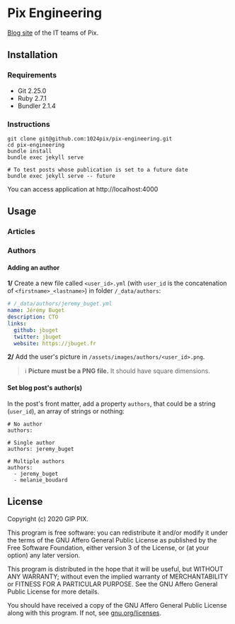 # Pix Engineering

[Blog site](https://engineering.pix.fr) of the IT teams of Pix.

## Installation

### Requirements

- Git 2.25.0
- Ruby 2.7.1
- Bundler 2.1.4

### Instructions

```
git clone git@github.com:1024pix/pix-engineering.git
cd pix-engineering
bundle install
bundle exec jekyll serve

# To test posts whose publication is set to a future date
bundle exec jekyll serve -- future
```

You can access application at http://localhost:4000


## Usage

### Articles

### Authors

#### Adding an author

**1/** Create a new file called `<user_id>.yml` (with `user_id` is the concatenation of `<firstname>_<lastname>`) in folder `/_data/authors`:

```yaml
# /_data/authors/jeremy_buget.yml
name: Jérémy Buget
description: CTO
links:
  github: jbuget
  twitter: jbuget
  website: https://jbuget.fr
```

**2/** Add the user's picture in `/assets/images/authors/<user_id>.png`.

> ℹ️ **Picture must be a PNG file.** It should have square dimensions. 

#### Set blog post's author(s)

In the post's front matter, add a property `authors`, that could be a string (`user_id`), an array of strings or nothing:

```
# No author
authors:

# Single author
authors: jeremy_buget

# Multiple authors
authors:
  - jeremy_buget
  - melanie_boudard
```

## License

Copyright (c) 2020 GIP PIX.

This program is free software: you can redistribute it and/or modify it under the terms of the GNU Affero General Public License as published by the Free Software Foundation, either version 3 of the License, or (at your option) any later version.

This program is distributed in the hope that it will be useful, but WITHOUT ANY WARRANTY; without even the implied warranty of MERCHANTABILITY or FITNESS FOR A PARTICULAR PURPOSE. See the GNU Affero General Public License for more details.

You should have received a copy of the GNU Affero General Public License along with this program. If not, see [gnu.org/licenses](https://www.gnu.org/licenses/).

